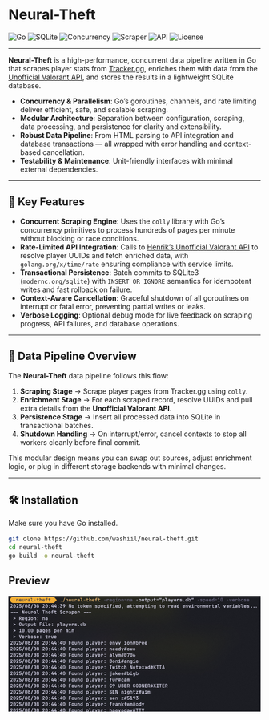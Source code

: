 # Neural-Theft

![Go](https://img.shields.io/badge/Go-1.22+-00ADD8?logo=go&logoColor=white&style=for-the-badge) ![SQLite](https://img.shields.io/badge/SQLite-3-003B57?logo=sqlite&logoColor=white&style=for-the-badge) ![Concurrency](https://img.shields.io/badge/Concurrency-Enabled-brightgreen?style=for-the-badge) ![Scraper](https://img.shields.io/badge/Webscraper-Tracker.gg-purple?style=for-the-badge) ![API](https://img.shields.io/badge/API-Henrik%20Valorant%20API-orange?style=for-the-badge) ![License](https://img.shields.io/badge/License-MIT-blue?style=for-the-badge)

---

**Neural-Theft** is a high-performance, concurrent data pipeline written in Go that scrapes player stats from [Tracker.gg](https://tracker.gg), enriches them with data from the [Unofficial Valorant API](https://github.com/Henrik-3/unofficial-valorant-api), and stores the results in a lightweight SQLite database.

- **Concurrency & Parallelism**: Go’s goroutines, channels, and rate limiting deliver efficient, safe, and scalable scraping.
- **Modular Architecture**: Separation between configuration, scraping, data processing, and persistence for clarity and extensibility.
- **Robust Data Pipeline**: From HTML parsing to API integration and database transactions — all wrapped with error handling and context-based cancellation.
- **Testability & Maintenance**: Unit-friendly interfaces with minimal external dependencies.

---

## 🚀 Key Features

- **Concurrent Scraping Engine**: Uses the `colly` library with Go’s concurrency primitives to process hundreds of pages per minute without blocking or race conditions.
- **Rate-Limited API Integration**: Calls to [Henrik’s Unofficial Valorant API](https://github.com/Henrik-3/unofficial-valorant-api) to resolve player UUIDs and fetch enriched data, with `golang.org/x/time/rate` ensuring compliance with service limits.
- **Transactional Persistence**: Batch commits to SQLite3 (`modernc.org/sqlite`) with `INSERT OR IGNORE` semantics for idempotent writes and fast rollback on failure.
- **Context-Aware Cancellation**: Graceful shutdown of all goroutines on interrupt or fatal error, preventing partial writes or leaks.
- **Verbose Logging**: Optional debug mode for live feedback on scraping progress, API failures, and database operations.

---

## 🧩 Data Pipeline Overview

The **Neural-Theft** data pipeline follows this flow:

1. **Scraping Stage** → Scrape player pages from Tracker.gg using `colly`.
2. **Enrichment Stage** → For each scraped record, resolve UUIDs and pull extra details from the **Unofficial Valorant API**.
3. **Persistence Stage** → Insert all processed data into SQLite in transactional batches.
4. **Shutdown Handling** → On interrupt/error, cancel contexts to stop all workers cleanly before final commit.

This modular design means you can swap out sources, adjust enrichment logic, or plug in different storage backends with minimal changes.

---

## 🛠 Installation

Make sure you have Go installed.

```bash
git clone https://github.com/washiil/neural-theft.git
cd neural-theft
go build -o neural-theft
```

## Preview

<p align="center">
  <img src="./assets/demo.png">
</p>